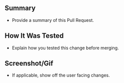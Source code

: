 <!-- * Please fill out information below describing your pull request * -->

## Summary

* Provide a summary of this Pull Request.

## How It Was Tested

* Explain how you tested this change before merging.

## Screenshot/Gif

* If applicable, show off the user facing changes. 